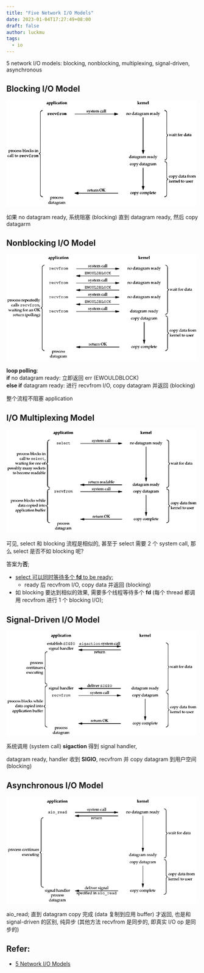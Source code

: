 ```yaml
---
title: "Five Network I/O Models"
date: 2023-01-04T17:27:49+08:00
draft: false
author: luckmu
tags:
  - io
---
```


5 network I/O models: blocking, nonblocking, multiplexing, signal-driven, asynchronous

<!--more-->

## Blocking I/O Model

![blocking](/posts/io-1.png)

如果 no datagram ready, 系统阻塞 (blocking) 直到 datagram ready, 然后 copy datagarm

## Nonblocking I/O Model

![nonblocking](/posts/io-2.png)

**loop polling**:<br>
**if** no datagram ready: 立即返回 err (EWOULDBLOCK)<br>
**else if** datagram ready: 进行 recvfrom I/O, copy datagram 并返回 (blocking)

整个流程不阻塞 application

## I/O Multiplexing Model

![multiplexing](/posts/io-3.png)

可见, select 和 blocking 流程是相似的, 甚至于 select 需要 2 个 system call, 那么 select 是否不如 blocking 呢?

答案为**否**;

+ <u>select 可以同时等待多个 **fd** to be ready;</u>
  + ready 后 recvfrom I/O, copy data 并返回 (blocking)
+ 如 blocking 要达到相似的效果, 需要多个线程等待多个 **fd** (每个 thread 都调用 recvfrom 进行 1 个 blocking I/O);

## Signal-Driven I/O Model

![signal-driven](/posts/io-4.png)

系统调用 (system call) **sigaction** 得到 signal handler, 

datagram ready, handler 收到 **SIGIO**, recvfrom 并 copy datagram 到用户空间 (blocking)

## Asynchronous I/O Model

![asynchronous](/posts/io-5.png)

aio_read; 直到 datagram copy 完成 (data 复制到应用 buffer) 才返回, 也是和 signal-driven 的区别, 纯异步 (其他方法 recvfrom 是同步的, 即真实 I/O op 是同步的)

## Refer:

+ [5 Network I/O Models](https://www.masterraghu.com/subjects/np/introduction/unix_network_programming_v1.3/ch06lev1sec2.html)
